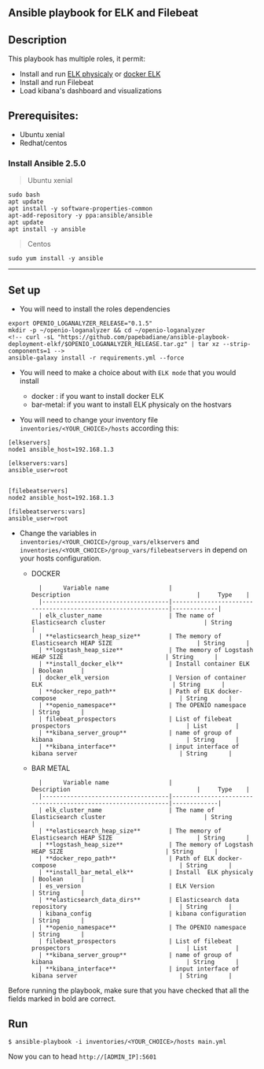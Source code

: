 Ansible playbook for ELK and Filebeat
------
## Description

This playbook has multiple roles, it permit:

* Install and run [ELK physicaly](https://www.elastic.co/elk-stack) or  [docker ELK](https://github.com/papebadiane/docker-elkf)
* Install and run Filebeat
* Load kibana's dashboard and visualizations


## Prerequisites:

- Ubuntu xenial
- Redhat/centos

### Install Ansible 2.5.0

> Ubuntu xenial

```
sudo bash
apt update
apt install -y software-properties-common
apt-add-repository -y ppa:ansible/ansible
apt update
apt install -y ansible

```
> Centos

```
sudo yum install -y ansible
```
--------------------------

##  Set up

* You will need to  install the roles dependencies

```
export OPENIO_LOGANALYZER_RELEASE="0.1.5"
mkdir -p ~/openio-loganalyzer && cd ~/openio-loganalyzer
<!-- curl -sL "https://github.com/papebadiane/ansible-playbook-deployment-elkf/$OPENIO_LOGANALYZER_RELEASE.tar.gz" | tar xz --strip-components=1 -->
ansible-galaxy install -r requirements.yml --force

```
* You will need to make a choice about with `ELK mode` that you would install

  - docker : if you want to install docker ELK
  - bar-metal: if you want to install ELK physicaly on the hostvars


* You will need to change your inventory file `inventories/<YOUR_CHOICE>/hosts` according this:

```
[elkservers]
node1 ansible_host=192.168.1.3

[elkservers:vars]
ansible_user=root


[filebeatservers]
node2 ansible_host=192.168.1.3

[filebeatservers:vars]
ansible_user=root

```


* Change the variables in `inventories/<YOUR_CHOICE>/group_vars/elkservers` and `inventories/<YOUR_CHOICE>/group_vars/filebeatservers` in depend on your hosts configuration.

  - DOCKER  
  
          |      Variable name                 |               Description                                    |     Type    |
          |------------------------------------|--------------------------------------------------------------|-------------|
          | elk_cluster_name                   | The name of Elasticsearch cluster                            | String      |
          | **elasticsearch_heap_size**        | The memory of Elasticsearch HEAP SIZE                        | String      |
          | **logstash_heap_size**             | The memory of Logstash HEAP SIZE                             | String      |
          | **install_docker_elk**             | Install container ELK                                        | Boolean     |
          | docker_elk_version                 | Version of container ELK                                     | String      |
          | **docker_repo_path**               | Path of ELK docker-compose                                   | String      |
          | **openio_namespace**               | The OPENIO namespace                                         | String      |
          | filebeat_prospectors               | List of filebeat prospectors                                 | List        |
          | **kibana_server_group**            | name of group of kibana                                      | String      |
          | **kibana_interface**               | input interface of kibana server                             | String      |



  - BAR METAL

          |      Variable name                 |               Description                                    |     Type    |
          |------------------------------------|--------------------------------------------------------------|-------------|
          | elk_cluster_name                   | The name of Elasticsearch cluster                            | String      |
          | **elasticsearch_heap_size**        | The memory of Elasticsearch HEAP SIZE                        | String      |
          | **logstash_heap_size**             | The memory of Logstash HEAP SIZE                             | String      |
          | **docker_repo_path**               | Path of ELK docker-compose                                   | String      |
          | **install_bar_metal_elk**          | Install  ELK physicaly                                       | Boolean     |
          | es_version                         | ELK Version                                                  | String      |
          | **elasticsearch_data_dirs**        | Elasticsearch data repository                                | String      |
          | kibana_config                      | kibana configuration                                         | String      |
          | **openio_namespace**               | The OPENIO namespace                                         | String      |
          | filebeat_prospectors               | List of filebeat prospectors                                 | List        |
          | **kibana_server_group**            | name of group of kibana                                      | String      |
          | **kibana_interface**               | input interface of kibana server                             | String      |

Before running the playbook, make sure that you have checked that all the fields marked in bold are correct.
## Run

```
$ ansible-playbook -i inventories/<YOUR_CHOICE>/hosts main.yml

```

Now you can to head `http://[ADMIN_IP]:5601`
